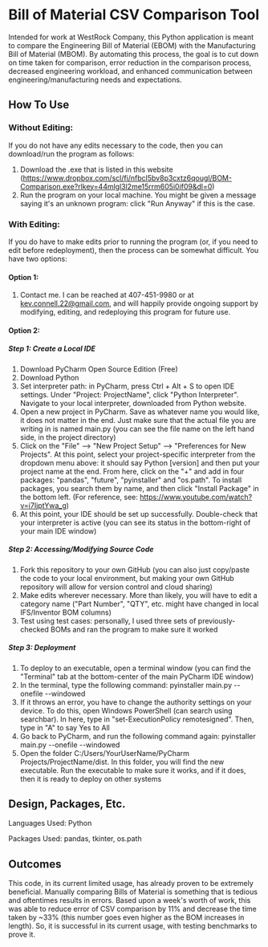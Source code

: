 # Bill of Material CSV Comparison Tool

Intended for work at WestRock Company, this Python application is meant to compare the Engineering Bill of Material (EBOM) with the Manufacturing Bill of Material (MBOM). By automating this process, the goal is to cut down on time taken for comparison, error reduction in the comparison process, decreased engineering workload, and enhanced communication between engineering/manufacturing needs and expectations.

## How To Use

### Without Editing:

If you do not have any edits necessary to the code, then you can download/run the program as follows:

1. Download the .exe that is listed in this website (https://www.dropbox.com/scl/fi/nfbcl5bv8p3cxtz6qougl/BOM-Comparison.exe?rlkey=44mlgl3l2me15rrm605i0if09&dl=0)
2. Run the program on your local machine. You might be given a message saying it's an unknown program: click "Run Anyway" if this is the case.

### With Editing:

If you do have to make edits prior to running the program (or, if you need to edit before redeployment), then the process can be somewhat difficult. You have two options:

#### Option 1:

1. Contact me. I can be reached at 407-451-9980 or at kev.connell.22@gmail.com, and will happily provide ongoing support by modifying, editing, and redeploying this program for future use.

#### Option 2:

##### Step 1: Create a Local IDE
1. Download PyCharm Open Source Edition (Free)
2. Download Python
3. Set interpreter path: in PyCharm, press Ctrl + Alt + S to open IDE settings. Under "Project: ProjectName", click "Python Interpreter". Navigate to your local interpreter, downloaded from Python website.
4. Open a new project in PyCharm. Save as whatever name you would like, it does not matter in the end. Just make sure that the actual file you are writing in is named main.py (you can see the file name on the left hand side, in the project directory)
5. Click on the "File" --> "New Project Setup" --> "Preferences for New Projects". At this point, select your project-specific interpreter from the dropdown menu above: it should say Python [version] and then put your project name at the end. From here, click on the "+" and add in four packages: "pandas", "future", "pyinstaller" and "os.path". To install packages, you search them by name, and then click "Install Package" in the bottom left.
       (For reference, see: https://www.youtube.com/watch?v=i7IjptYwa_g)
7. At this point, your IDE should be set up successfully. Double-check that your interpreter is active (you can see its status in the bottom-right of your main IDE window)

##### Step 2: Accessing/Modifying Source Code
1. Fork this repository to your own GitHub (you can also just copy/paste the code to your local environment, but making your own GitHub repository will allow for version control and cloud sharing)
2. Make edits wherever necessary. More than likely, you will have to edit a category name ("Part Number", "QTY", etc. might have changed in local IFS/Inventor BOM columns)
3. Test using test cases: personally, I used three sets of previously-checked BOMs and ran the program to make sure it worked

##### Step 3: Deployment
1. To deploy to an executable, open a terminal window (you can find the "Terminal" tab at the bottom-center of the main PyCharm IDE window)
2. In the terminal, type the following command: pyinstaller main.py --onefile --windowed
3. If it throws an error, you have to change the authority settings on your device. To do this, open Windows PowerShell (can search using searchbar). In here, type in "set-ExecutionPolicy remotesigned". Then, type in "A" to say Yes to All
4. Go back to PyCharm, and run the following command again: pyinstaller main.py --onefile --windowed
5. Open the folder C:/Users/YourUserName/PyCharm Projects/ProjectName/dist. In this folder, you will find the new executable. Run the executable to make sure it works, and if it does, then it is ready to deploy on other systems

## Design, Packages, Etc.

Languages Used: Python

Packages Used: pandas, tkinter, os.path

## Outcomes

This code, in its current limited usage, has already proven to be extremely beneficial. Manually comparing Bills of Material is something that is tedious and oftentimes results in errors. Based upon a week's worth of work, this was able to reduce error of CSV comparison by 11% and decrease the time taken by ~33% (this number goes even higher as the BOM increases in length). So, it is successful in its current usage, with testing benchmarks to prove it.
